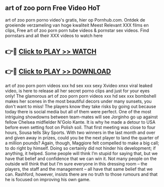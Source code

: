 ## art of zoo porn Free Video HoT 

art of zoo porn porno video's gratis, hier op Pornhub.com. Ontdek de groeiende verzameling van hoge kwaliteit Meest Relevant XXX films en clips,
Free art of zoo porn porn tube videos & pornstar sex videos. Find pornstars and all their XXX videos to watch here


## 👉🔴 [Click to PLAY >> WATCH](http://us.freeplayer.one?title=art_of_zoo_porn&ref=16D)

## 👉🔴 [Click to PLAY >> DOWNLOAD](http://us.freeplayer.one?title=art_of_zoo_porn&ref=16D)


art of zoo porn porn videos xxx hd sex xxx sexy Xvideo xnxx viral leaked video, is here to release all her secret porno clips and just for your eyes only! The glamorous art of zoo porn porn videos xxx hd sex xxx bombshell makes her scenes in the most beautiful decors under many sunsets, you don't want to miss! The players know they take risks by going out because today there is social media but all of them were perfect. One of the most intriguing showdowns between team-mates will see Jorginho go up against fellow Chelsea midfielder N'Golo Kante. It is why he made a detour to USA before even setting foot on Polish soil. That first meeting was close to four hours, Sousa tells Sky Sports. With two winners in the last month and over and given away in prizes, could you be the next player to land the quarter of a million pounds? Again, though, Maggiore felt compelled to make a big call; to do right by himself. Doing so certainly did not hinder his development; if anything, it helped. Some people will think I’m stupid for saying that, but we have that belief and confidence that we can win it. Not many people on the outside will think that but I’m sure everyone in this dressing room – the players, the staff and the management – all have that same belief that we can. Rashford, however, insists there are no truth to those rumours and that he is focused on improving his own game.